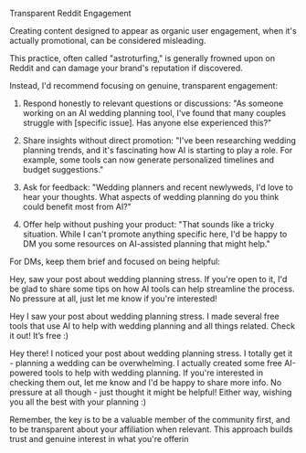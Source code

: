Transparent Reddit Engagement

Creating content designed to appear as organic user engagement, when it's actually promotional, can be considered misleading. 

This practice, often called "astroturfing," is generally frowned upon on Reddit and can damage your brand's reputation if discovered.

Instead, I'd recommend focusing on genuine, transparent engagement:

1. Respond honestly to relevant questions or discussions:
"As someone working on an AI wedding planning tool, I've found that many couples struggle with [specific issue]. Has anyone else experienced this?"

2. Share insights without direct promotion:
"I've been researching wedding planning trends, and it's fascinating how AI is starting to play a role. For example, some tools can now generate personalized timelines and budget suggestions."

3. Ask for feedback:
"Wedding planners and recent newlyweds, I'd love to hear your thoughts. What aspects of wedding planning do you think could benefit most from AI?"

4. Offer help without pushing your product:
"That sounds like a tricky situation. While I can't promote anything specific here, I'd be happy to DM you some resources on AI-assisted planning that might help."

For DMs, keep them brief and focused on being helpful:

Hey, saw your post about wedding planning stress. If you're open to it, I'd be glad to share some tips on how AI tools can help streamline the process. No pressure at all, just let me know if you're interested!

Hey I saw your post about wedding planning stress. I made several free tools that use AI to help with wedding planning and all things related. Check it out! It’s free :) 

Hey there! I noticed your post about wedding planning stress. I totally get it - planning a wedding can be overwhelming. I actually created some free AI-powered tools to help with wedding planning. If you're interested in checking them out, let me know and I'd be happy to share more info. No pressure at all though - just thought it might be helpful! Either way, wishing you all the best with your planning :)

Remember, the key is to be a valuable member of the community first, and to be transparent about your affiliation when relevant. This approach builds trust and genuine interest in what you're offerin
